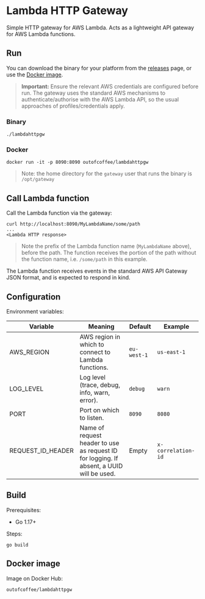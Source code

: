 # Lambda HTTP Gateway

Simple HTTP gateway for AWS Lambda. Acts as a lightweight API gateway for AWS Lambda functions.

## Run

You can download the binary for your platform from the [releases](https://github.com/outofcoffee/lambda-http-gateway/releases) page, or use the [Docker image](#docker-image).

> **Important:** Ensure the relevant AWS credentials are configured before run. The gateway uses the standard AWS mechanisms to authenticate/authorise with the AWS Lambda API, so the usual approaches of profiles/credentials apply.

### Binary

    ./lambdahttpgw

### Docker

    docker run -it -p 8090:8090 outofcoffee/lambdahttpgw

> Note: the home directory for the `gateway` user that runs the binary is `/opt/gateway`

## Call Lambda function

Call the Lambda function via the gateway:

    curl http://localhost:8090/MyLambdaName/some/path
    ...
    <Lambda HTTP response>

> Note the prefix of the Lambda function name (`MyLambdaName` above), before the path. The function receives the portion of the path without the function name, i.e. `/some/path` in this example.

The Lambda function receives events in the standard AWS API Gateway JSON format, and is expected to respond in kind.

## Configuration

Environment variables:

| Variable          | Meaning                                                                                  | Default     | Example            |
|-------------------|------------------------------------------------------------------------------------------|-------------|--------------------|
| AWS_REGION        | AWS region in which to connect to Lambda functions.                                      | `eu-west-1` | `us-east-1`        |
| LOG_LEVEL         | Log level (trace, debug, info, warn, error).                                             | `debug`     | `warn`             |
| PORT              | Port on which to listen.                                                                 | `8090`      | `8080`             |
| REQUEST_ID_HEADER | Name of request header to use as request ID for logging. If absent, a UUID will be used. | Empty       | `x-correlation-id` |

## Build

Prerequisites:

- Go 1.17+

Steps:

    go build

## Docker image

Image on Docker Hub:

    outofcoffee/lambdahttpgw
